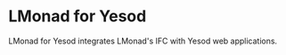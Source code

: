 LMonad for Yesod
================

LMonad for Yesod integrates LMonad's IFC with Yesod web applications. 
